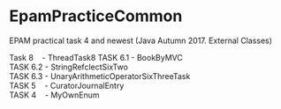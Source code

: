 # EpamPracticeCommon
EPAM practical task 4 and newest (Java Autumn 2017. External Classes)

Task 8&nbsp;&nbsp;&nbsp; - ThreadTask8
TASK 6.1 - BookByMVC<br>
TASK 6.2 - StringRefclectSixTwo<br>
TASK 6.3 - UnaryArithmeticOperatorSixThreeTask<br>
TASK 5&nbsp;&nbsp;&nbsp; - CuratorJournalEntry<br>
TASK 4 &nbsp;&nbsp;&nbsp;- MyOwnEnum<br>

